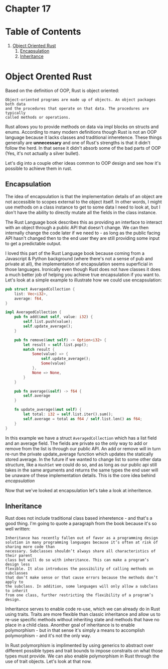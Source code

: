 # Chapter 17

# Table of Contents
1. [Object Oriented Rust](#object-oriented-rust)
    1. [Encapsulation](#encapsulation)
    2. [Inheritance](#inheritance)

# Object Orented Rust

Based on the definition of OOP, Rust is object oriented:

```
Object-oriented programs are made up of objects. An object packages both data
and the procedures that operate on that data. The procedures are typically
called methods or operations.
```

Rust allows you to provide methods on data via impl blocks on structs and enums.
According to many modern definitions though Rust is not an OOP language because
it lacks classes and traditional inheretence.  These things generally are
**unnecessary** and one of Rust's strengths is that it didn't follow the herd.
In that sense it didn't absorb some of the bad parts of OOP (Yes, it's not
actually a silver bullet).

Let's dig into a couple other ideas common to OOP design and see how it's
possible to achieve them in rust.

## Encapsulation

The idea of encapsulation is that the implementation details of an object are
not accessible to scopes external to the object itself.  In other words, I might
use methods on a class instance to get to some data I need to look at, but I
don't have the ability to directly mutate all the fields in the class instance.

The Rust Language book describes this as providing an interface to interact with
an object through a public API that doesn't change. We can then internally
change the code later if we need to - as long as the public facing API hasn't
changed then to the end user they are still providing some input to get a
predictable output.

I loved this part of the Rust Language book because coming from a
Javascript & Python background (where there's not a sense of pub and private at
all), the implementation of encapsulation seems superficial in those languages.
Ironically even though Rust does not have classes it does a much better job of
helping you achieve true encapsulation if you want to.  Let's look at a simple
example to illustrate how we could use encapsulation:

```Rust
pub struct AveragedCollection {
    list: Vec<i32>,
    average: f64,
}

impl AveragedCollection {
    pub fn add(&mut self, value: i32) {
        self.list.push(value);
        self.update_average();
    }

    pub fn remove(&mut self) -> Option<i32> {
        let result = self.list.pop();
        match result {
            Some(value) => {
                self.update_average();
                Some(value)
            },
            None => None,
        }
    }

    pub fn average(&self) -> f64 {
        self.average
    }

    fn update_average(&mut self) {
        let total: i32 = self.list.iter().sum();
        self.average = total as f64 / self.list.len() as f64;
    }
}
```

In this example we have a struct `AveragedCollection` which has a list field and
an average field.  The fields are private so the only way to add or remove from
the list is through our public API.  An add or remove will in turn re-run the
private update_average function which updates the statically stored average. In
the future if we wanted to change list to some other data structure, like a
`HashSet` we could do so, and as long as our public api still takes in the same
arguments and returns the same types the end user will be unaware of these
implementation details. This is the core idea behind _encapsulation_

Now that we've looked at encapsulation let's take a look at inheritence.

## Inheritance

Rust does not include traditional class based inheretence - and that's a good thing. I'm going to quote a paragraph from the book because it's so well written:

```
Inheritance has recently fallen out of favor as a programming design solution in many programming languages because it’s often at risk of sharing more code than
necessary. Subclasses shouldn’t always share all characteristics of their parent
class but will do so with inheritance. This can make a program’s design less
flexible. It also introduces the possibility of calling methods on subclasses
that don’t make sense or that cause errors because the methods don’t apply to
the subclass. In addition, some languages will only allow a subclass to inherit
from one class, further restricting the flexibility of a program’s design.
```

Inheritance serves to enable code re-use, which we can already do in Rust using
traits.  Traits are more flexible than classic inheritance and allow us to
re-use specific methods without inheriting state and methods that have no place
in a child class.  Anonther goal of inheritance is to enable polymorphism - but
in that sense it's simply a means to accomplish polymorphism - and it's not the
only way.  

In Rust polymorphism is implimented by using generics to abstract over different
possible types and trait bounds to impose constraits on what those types must
provide.  We can also enable polymorphism in Rust through the use of trait
objects.  Let's look at that now.
